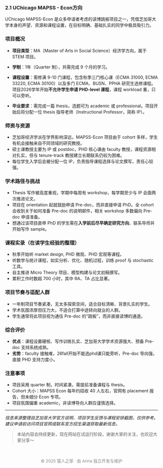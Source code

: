 ### 2.1 UChicago MAPSS - Econ方向


UChicago MAPSS-Econ 是众多申请者考虑的读博跳板项目之一，凭借芝加哥大学本身的声望、资源和课程设置，在目标明确、基础扎实的同学中极具吸引力。

### 项目概况

- **项目类型**：MA（Master of Arts in Social Science）经济学方向，属于 STEM 项目。
- **学制**：1年（Quarter 制），共需完成 9 个月的学习。
- **课程设置**：需修满 9-10 门课程，包含秋季三门核心课（ECMA 31000, ECMA 33220, ECMA 30100）以及多门 ECMA、BUSN、PPHA 研究生选修课程。项目2026学年开始**不允许学生申请 PHD-level 课程**，课程 workload 重，只可以旁听。

- **毕业要求**：需完成一篇 thesis，选题可为 academic 或 professional。项目开始后将分配一位 thesis 指导老师（Instructional Professor，简称 IP）。


### 师资与资源

- 芝加哥经济学派在学界影响深远，MAPSS-Econ 项目由于 cohort 多样，学生有机会接触来自不同领域的研究教授。
- 硕士课教授主要为 IP 或 postdoc，PHD 核心课由 faculty 教授，课程资源相对扎实，但与 tenure-track 教授建立长期联系仍较为困难。
- 每位学生入学后会被分配一位 IP，负责指导课程选择与论文撰写，责任心较强。

### 学术路径与挑战

- Thesis 写作被高度重视，学期中每周有 workshop，每学期至少与 IP 会面两次推进论文。
- 项目在 orientation 起就鼓励申请 Pre-doc，而非直接申请 PhD。全 cohort 会收到关于如何准备 Pre-doc 的说明邮件，相关 workshop 多数偏向 Pre-doc 申请准备。
- 想通过该项目直申 PhD 的学生需在**入学前后尽早确定研究方向**、联系导师并开始写作 sample。

### 课程实录（在读学生经验的整理）

- 秋季开始听 market design, PHD 微观、PHD 宏观等课程。
- 听数学与统计课程，如实分析、优化、随机过程，训练 proof 与 stochastic 工具。
- 自主推进 Micro Theory 项目、模型构建与论文初稿撰写。
- 累积工作时数超 700 小时，其中 RA、TA 占比显著。

### 项目节奏与适配人群

- 一年制项目节奏紧凑，无太多探索空间，适合目标清晰、背景扎实的学生。
- 学术氛围浓厚但压力大，不适合打算中途转向就业的人群。
- 学生通常将此项目视为通往 Pre-doc 的“跳板”，而非直接读博的通道。


### 综合评价

- **优点**：课程设置硬核、写作训练扎实、芝加哥大学学术资源强大、预备 Pre-doc 支持系统成熟。
- **劣势**：faculty 接触难，26fall开始不能选phd课只能旁听，Pre-doc 导向强，直接 PHD 支持力度小。


### 注意事项

- 项目采用 quarter 制，时间紧凑，需提前准备课程与 thesis。
- Cohort 大小：MAPSS Econ 每年约招收 40 人左右，官网有 placement 报告，但未细分 Econ 专项。
- 项目氛围偏重 academic，非读博导向人群应谨慎选择。

---

*信息来源整理自芝加哥大学官方说明、项目学生反馈与课程安排截图，仅供参考。建议申请前访问项目官网或联系官方招生渠道获取最新信息。*


> 本站内容会持续更新，现在网站在试运行阶段，谢谢大家的关注，也欢迎大家分享～


<p style="font-size: 0.85rem; color: #888; text-align: center; margin-top: 3rem;">
© 2025 猿人之家 · 由 Anna 独立开发与维护 
</p>
